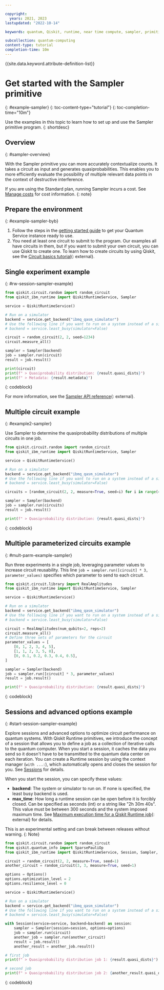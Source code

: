 ```yaml
---

copyright:
  years: 2021, 2023
lastupdated: "2022-10-14"

keywords: quantum, Qiskit, runtime, near time compute, sampler, primitive

subcollection: quantum-computing
content-type: tutorial
completion-time: 10m
---
```

{{site.data.keyword.attribute-definition-list}}

# Get started with the Sampler primitive
{: #example-sampler}
{: toc-content-type="tutorial"}
{: toc-completion-time="10m"}

Use the examples in this topic to learn how to set up and use the Sampler primitive program.
{: shortdesc}

## Overview
{: #sampler-overview}

With the Sampler primitive you can more accurately contextualize counts. It takes a circuit as input and generates quasiprobabilities. This enables you to more efficiently evaluate the possibility of multiple relevant data points in the context of destructive interference.  

If you are using the Standard plan, running Sampler incurs a cost. See [Manage costs](/docs/quantum-computing?topic=quantum-computing-cost) for cost information.
{: note}

## Prepare the environment
{: #example-sampler-byb}

1. Follow the steps in the [getting started guide](/docs/quantum-computing?topic=quantum-computing-get-started) to get your Quantum Service instance ready to use.
2. You need at least one circuit to submit to the program. Our examples all have circuits in them, but if you want to submit your own circuit, you can use Qiskit to create one. To learn how to create circuits by using Qiskit, see the [Circuit basics tutorial](https://qiskit.org/documentation/tutorials/circuits/01_circuit_basics.html){: external}.

## Single experiment example
{: #rw-session-sampler-example}

```Python
from qiskit.circuit.random import random_circuit 
from qiskit_ibm_runtime import QiskitRuntimeService, Sampler 

service = QiskitRuntimeService() 

# Run on a simulator
backend = service.get_backend("ibmq_qasm_simulator")
# Use the following line if you want to run on a system instead of a simulator:
# backend = service.least_busy(simulator=False)

circuit = random_circuit(2, 2, seed=1234) 
circuit.measure_all() 

sampler = Sampler(backend) 
job = sampler.run(circuit) 
result = job.result() 

print(circuit) 
print(f" > Quasiprobability distribution: {result.quasi_dists}") 
print(f" > Metadata: {result.metadata}") 
```
{: codeblock}

For more information, see the [Sampler API reference](https://qiskit.org/documentation/partners/qiskit_ibm_runtime/stubs/qiskit_ibm_runtime.Sampler.html){: external}.

## Multiple circuit example
{: #example2-sampler}

Use Sampler to determine the quasiprobability distributions of multiple circuits in one job.

```python
from qiskit.circuit.random import random_circuit 
from qiskit_ibm_runtime import QiskitRuntimeService, Sampler 

service = QiskitRuntimeService()

# Run on a simulator
backend = service.get_backend("ibmq_qasm_simulator")
# Use the following line if you want to run on a system instead of a simulator:
# backend = service.least_busy(simulator=False)

circuits = [random_circuit(2, 2, measure=True, seed=i) for i in range(4)] 

sampler = Sampler(backend) 
job = sampler.run(circuits) 
result = job.result() 

print(f" > Quasiprobability distribution: {result.quasi_dists}")
```
{: codeblock}

## Multiple parameterized circuits example
{: #mult-parm-example-sampler}

Run three experiments in a single job, leveraging parameter values to increase circuit reusability. This line `job = sampler.run([circuit] * 3, parameter_values)` specifies which parameter to send to each circuit.

```python
from qiskit.circuit.library import RealAmplitudes 
from qiskit_ibm_runtime import QiskitRuntimeService, Sampler 

service = QiskitRuntimeService() 

# Run on a simulator
backend = service.get_backend("ibmq_qasm_simulator")
# Use the following line if you want to run on a system instead of a simulator:
# backend = service.least_busy(simulator=False)

circuit = RealAmplitudes(num_qubits=2, reps=2) 
circuit.measure_all() 
# Define three sets of parameters for the circuit 
parameter_values = [ 
    [0, 1, 2, 3, 4, 5], 
    [1, 1, 2, 3, 5, 8], 
    [0, 0.1, 0.2, 0.3, 0.4, 0.5], 
] 

sampler = Sampler(backend) 
job = sampler.run([circuit] * 3, parameter_values) 
result = job.result() 

print(f" > Quasiprobability distribution: {result.quasi_dists}")
```
{: codeblock}

## Sessions and advanced options example
{: #start-session-sampler-example}

Explore sessions and advanced options to optimize circuit performance on quantum systems.  With Qiskit Runtime primitives, we introduce the concept of a session that allows you to define a job as a collection of iterative calls to the quantum computer. When you start a session, it caches the data you send so it doesn't have to be transmitted to the quantum data center on each iteration. You can create a Runtime session by using the context manager (`with ...:`), which automatically opens and closes the session for you. See [Sessions](/docs/quantum-computing?topic=quantum-computing-sessions) for details.

When you start the session, you can specify these values:

*  **backend**: The system or simulator to run on. If none is specified, the least busy backend is used.
*  **max_time**: How long a runtime session can be open before it is forcibly closed. Can be specified as seconds (int) or a string like "2h 30m 40s". This value must be between 300 seconds and the system imposed maximum time. See [Maximum execution time for a Qiskit Runtime job](https://qiskit.org/ecosystem/ibm-runtime/faqs/max_execution_time.html){: external} for details.

This is an experimental setting and can break between releases without warning.
{: Note}

```python
from qiskit.circuit.random import random_circuit 
from qiskit.quantum_info import SparsePauliOp 
from qiskit_ibm_runtime import QiskitRuntimeService, Session, Sampler, Options 

circuit = random_circuit(2, 2, measure=True, seed=1) 
another_circuit = random_circuit(3, 3, measure=True, seed=1) 

options = Options() 
options.optimization_level = 2 
options.resilience_level = 0 

service = QiskitRuntimeService() 

# Run on a simulator
backend = service.get_backend("ibmq_qasm_simulator")
# Use the following line if you want to run on a system instead of a simulator:
# backend = service.least_busy(simulator=False)

with Session(service=service, backend=backend) as session: 
    sampler = Sampler(session=session, options=options) 
    job = sampler.run(circuit) 
    another_job = sampler.run(another_circuit) 
    result = job.result()
    another_result = another_job.result() 

# first job 
print(f" > Quasiprobability distribution job 1: {result.quasi_dists}") 

# second job 
print(f" > Quasiprobability distribution job 2: {another_result.quasi_dists}")
```
{: codeblock}